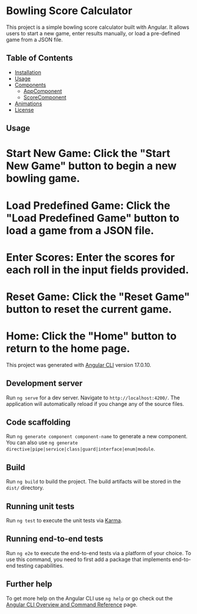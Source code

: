 # Bowling Score Calculator

This project is a simple bowling score calculator built with Angular. It allows users to start a new game, enter results manually, or load a pre-defined game from a JSON file.

## Table of Contents

- [Installation](#installation)
- [Usage](#usage)
- [Components](#components)
  - [AppComponent](#appcomponent)
  - [ScoreComponent](#scorecomponent)
- [Animations](#animations)
- [License](#license)

## Usage
# Start New Game: Click the "Start New Game" button to begin a new bowling game.
# Load Predefined Game: Click the "Load Predefined Game" button to load a game from a JSON file.
# Enter Scores: Enter the scores for each roll in the input fields provided.
# Reset Game: Click the "Reset Game" button to reset the current game.
# Home: Click the "Home" button to return to the home page.

This project was generated with [Angular CLI](https://github.com/angular/angular-cli) version 17.0.10.

## Development server

Run `ng serve` for a dev server. Navigate to `http://localhost:4200/`. The application will automatically reload if you change any of the source files.

## Code scaffolding

Run `ng generate component component-name` to generate a new component. You can also use `ng generate directive|pipe|service|class|guard|interface|enum|module`.

## Build

Run `ng build` to build the project. The build artifacts will be stored in the `dist/` directory.

## Running unit tests

Run `ng test` to execute the unit tests via [Karma](https://karma-runner.github.io).

## Running end-to-end tests

Run `ng e2e` to execute the end-to-end tests via a platform of your choice. To use this command, you need to first add a package that implements end-to-end testing capabilities.

## Further help

To get more help on the Angular CLI use `ng help` or go check out the [Angular CLI Overview and Command Reference](https://angular.io/cli) page.
